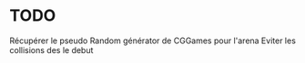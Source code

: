 # TODO

Récupérer le pseudo Random générator de CGGames pour l'arena
Eviter les collisions des le debut